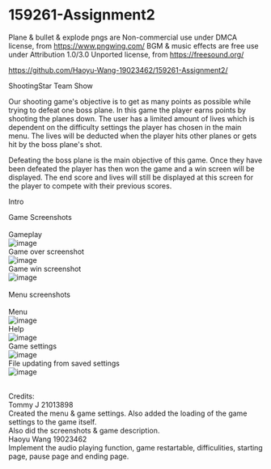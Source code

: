 # 159261-Assignment2

Plane & bullet & explode pngs are Non-commercial use under DMCA license, from https://www.pngwing.com/
BGM & music effects are free use under Attribution 1.0/3.0 Unported license, from https://freesound.org/

https://github.com/Haoyu-Wang-19023462/159261-Assignment2/

ShootingStar Team Show

Our shooting game's objective is to get as many points as possible while trying to defeat one boss plane.
In this game the player earns points by shooting the planes down. The user has a limited amount of lives which is
dependent on the difficulty settings the player has chosen in the main menu. The lives will be deducted when the
player hits other planes or gets hit by the boss plane's shot.

Defeating the boss plane is the main objective of this game. Once they have been defeated the player has then
won the game and a win screen will be displayed. The end score and lives will still be displayed at this screen
for the player to compete with their previous scores.

Intro

Game Screenshots<br/>
<br/>
Gameplay<br/>
![image](https://user-images.githubusercontent.com/105618898/174268770-c911ff72-99c3-4aa1-a8a5-d7b4f4cde338.png)
<br/>
Game over screenshot<br/>
![image](https://user-images.githubusercontent.com/105618898/174268980-d3c2471a-1716-45f2-a9cc-69c151becec7.png)
<br/>
Game win screenshot<br/>
![image](https://user-images.githubusercontent.com/105618898/174269363-e3787e33-d283-4ed7-bf58-b1d7b5fe11a0.png)
<br/>
<br/>
Menu screenshots<br/>
<br/>
Menu<br/>
![image](https://user-images.githubusercontent.com/105618898/174269485-fc893793-c6b4-41a5-927d-ef923c88175f.png)
<br/>
Help<br/>
![image](https://user-images.githubusercontent.com/105618898/174269512-b661d37a-eb04-4a58-9a13-7c519d00e955.png)
<br/>
Game settings<br/>
![image](https://user-images.githubusercontent.com/105618898/174269687-9e7b266b-b813-4372-bc4b-1b3697a74037.png)
<br/>
File updating from saved settings<br/>
![image](https://user-images.githubusercontent.com/105618898/174269879-a096cd0d-3a74-42d9-98d0-7d2198451a7b.png)
<br/>

<br/>
Credits:
<br/>
Tommy J 21013898
<br/>
Created the menu & game settings. Also added the loading of the game settings to the game itself.
<br/>
Also did the screenshots & game description.

<br/>
Haoyu Wang 19023462
<br/>
Implement the audio playing function, game restartable, difficulities, starting page, pause page and ending page.

